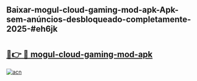 ## Baixar-mogul-cloud-gaming-mod-apk-Apk-sem-anúncios-desbloqueado-completamente-2025-#eh6jk

# <h2><a href="https://ainizakaria.my?title=mogul-cloud-gaming-mod-apk&ref=20M">🔗👉 🔴 mogul-cloud-gaming-mod-apk</a></h2>

[![acn](https://github.com/user-attachments/assets/0f9c940e-d8b0-45ae-aac7-cd30a18b3e1c)](https://ainizakaria.my?title=mogul-cloud-gaming-mod-apk&ref=20M)

